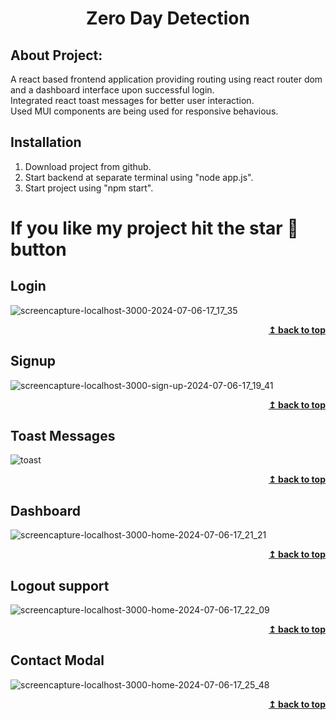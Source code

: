 <h1 align="center">Zero Day Detection</h1> 

## About Project:
A react based frontend application providing routing using react router dom and a dashboard interface upon successful login. <br />
Integrated react toast messages for better user interaction. <br />
Used MUI components are being used for responsive behavious.

## Installation
1. Download project from github.
2. Start backend at separate terminal using "node app.js".
3. Start project using "npm start".

# If you like my project hit the star 🌟 button

## Login
![screencapture-localhost-3000-2024-07-06-17_17_35](https://github.com/JatinChaudhary0319/Zero-Day-Detection/assets/137517499/14a79e3f-a342-4797-b593-cf8b9454cc50)
<div align="right">
<b><a href="#">↥ back to top</a></b>
</div>

## Signup
![screencapture-localhost-3000-sign-up-2024-07-06-17_19_41](https://github.com/JatinChaudhary0319/Zero-Day-Detection/assets/137517499/c70bcb75-963f-4a2e-a72d-d24c668f89a6)
<div align="right">
<b><a href="#">↥ back to top</a></b>
</div>

## Toast Messages
![toast](https://github.com/JatinChaudhary0319/Zero-Day-Detection/assets/137517499/62fa5778-5002-4bd4-8ba9-42132c91b1ca)
<div align="right">
<b><a href="#">↥ back to top</a></b>
</div>

## Dashboard
![screencapture-localhost-3000-home-2024-07-06-17_21_21](https://github.com/JatinChaudhary0319/Zero-Day-Detection/assets/137517499/1a7fe209-6dcd-461a-95a1-e77875c88959)
<div align="right">
<b><a href="#">↥ back to top</a></b>
</div>

## Logout support
![screencapture-localhost-3000-home-2024-07-06-17_22_09](https://github.com/JatinChaudhary0319/Zero-Day-Detection/assets/137517499/84c62ef7-e63e-404e-a008-773c5ffde49e)
<div align="right">
<b><a href="#">↥ back to top</a></b>
</div>

## Contact Modal
![screencapture-localhost-3000-home-2024-07-06-17_25_48](https://github.com/JatinChaudhary0319/Zero-Day-Detection/assets/137517499/b8f31a57-1c59-4e3c-b528-f91a054718b3)
<div align="right">
<b><a href="#">↥ back to top</a></b>
</div>
